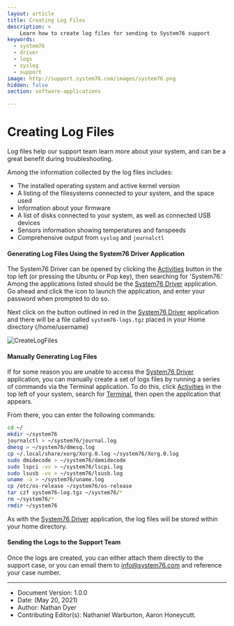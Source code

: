 ```yaml
---
layout: article
title: Creating Log Files
description: >
    Learn how to create log files for sending to System76 support
keywords:
  - system76
  - driver
  - logs
  - syslog
  - support
image: http://support.system76.com/images/system76.png
hidden: false
section: software-applications

---
```


# Creating Log Files

Log files help our support team learn more about your system, and can be a great benefit during troubleshooting. 

Among the information collected by the log files includes:

* The installed operating system and active kernel version
* A listing of the filesystems connected to your system, and the space used
* Information about your firmware
* A list of disks connected to your system, as well as connected USB devices
* Sensors information showing temperatures and fanspeeds
* Comprehensive output from `syslog` and `journalctl`

#### Generating Log Files Using the System76 Driver Application

The System76 Driver can be opened by clicking the <u>Activities</u> button in the top left (or pressing the Ubuntu or Pop key), then searching for 'System76.' Among the applications listed should be the <u>System76 Driver</u> application. Go ahead and click the icon to launch the application, and enter your password when prompted to do so. 

Next click on the button outlined in red in the <u>System76 Driver</u> application and there will be a file called `system76-logs.tgz` placed in your Home directory (/home/username)

![CreateLogFiles](/images/system76-driver/CreateLogFiles.png)


#### Manually Generating Log Files

If for some reason you are unable to access the <u>System76 Driver</u> application, you can manually create a set of logs files by running a series of commands via the Terminal application. To do this, click <u>Activities</u> in the top left of your system, search for <u>Terminal</u>, then open the application that appears.

From there, you can enter the following commands:

```bash
cd ~/
mkdir ~/system76
journalctl > ~/system76/journal.log
dmesg > ~/system76/dmesg.log
cp ~/.local/share/xorg/Xorg.0.log ~/system76/Xorg.0.log
sudo dmidecode > ~/system76/demidecode
sudo lspci -vv > ~/system76/lscpi.log
sudo lsusb -vv > ~/system76/lsusb.log
uname -a > ~/system76/uname.log
cp /etc/os-release ~/system76/os-release
tar czf system76-log.tgz ~/system76/*
rm ~/system76/*
rmdir ~/system76
```

As with the <u>System76 Driver</u> application, the log files will be stored within your home directory.

#### Sending the Logs to the Support Team

Once the logs are created, you can either attach them directly to the support case, or you can email them to [info@system76.com](mailto:info@system76.com) and reference your case number.


---

- Document Version: 1.0.0
- Date: (May 20, 2021)
- Author: Nathan Dyer
- Contributing Editor(s): Nathaniel Warburton, Aaron Honeycutt.